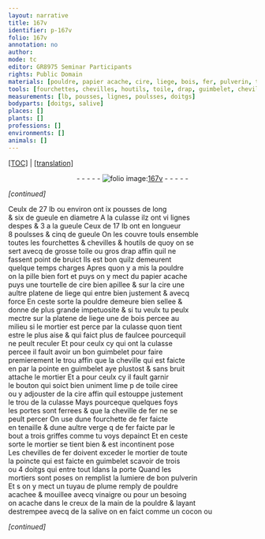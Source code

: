 ```yaml
---
layout: narrative
title: 167v
identifier: p-167v
folio: 167v
annotation: no
author:
mode: tc
editor: GR8975 Seminar Participants
rights: Public Domain
materials: [pouldre, papier acache, cire, liege, bois, fer, pulverin, tuyau de plume, vinaigre, salive]
tools: [fourchettes, chevilles, houtils, toile, drap, guimbelet, cheville, toile ciree, cheville de fer, fourchette de fer faicte en tenaille, verge q de fer faicte par le bout a trois griffes, chevilles de fer]
measurements: [lb, pousses, lignes, poulsses, doitgs]
bodyparts: [doitgs, salive]
places: []
plants: []
professions: []
environments: []
animals: []
---
```


 <p><a href="{{ site.baseurl }}/diplomatic/">[TOC]</a> | <a href="{{ site.baseurl }}/texts/p-167v_tl/" target="_blank">[translation]</a></p><div class="folio" align="center">- - - - - <a href="http://gallica.bnf.fr/ark:/12148/btv1b10500001g/f340.image" target="_blank"><img src="https://cu-mkp.github.io/2017-workshop-edition/assets/photo-icon.png" alt="folio image: " style="display:inline-block; margin-bottom:-3px;"/>167v</a> - - - - - </div>  
 
*[continued]*
  
Ceulx de 27 <span class="ms">lb</span> ou environ ont ix <span class="ms">pousses</span> de long<br/> & six de gueule en diametre A la culasse ilz ont vi <span class="ms">lignes</span><br/> despes & 3 a la gueule Ceux de 17 <span class="ms">lb</span> ont en longueur<br/> 8 <span class="ms">poulsses</span> & cinq de gueule On les couvre touls ensemble<br/> toutes les <span class="tl">fourchettes</span> & <span class="tl">chevilles</span> & <span class="tl">houtils</span> de quoy on se<br/> sert avecq de grosse <span class="tl">toile</span> ou gros <span class="tl">drap</span> affin quil ne<br/> fassent point de bruict Il<span class="del">s</span> est bon quilz demeurent<br/> quelque temps charges Apres quon y a mis la <span class="m">pouldre</span><br/> on la pille bien fort et puys on y mect du <span class="m">papier acache</span><br/> puys une tourtelle de <span class="m">cire</span> bien apillee & sur la <span class="m">cire</span> une<br/> aultre platene de <span class="m">liege</span> qui entre bien justement & avecq<br/> force En ceste sorte la <span class="m">pouldre</span> demeure bien sellee &<br/> donne de plus grande impetuosite & si tu veulx tu peulx<br/> mectre sur la platene de <span class="m">liege</span> une de <span class="m">bois</span> percee au<br/> milieu si le mortier est perce par la culasse quon tient<br/> estre le plus aise & qui faict plus de faulcee pourcequil<br/> ne peult reculer Et pour ceulx cy qui ont la culasse<br/> percee il fault avoir un bon <span class="tl">guimbelet</span> pour faire<br/> premierem<span class="exp">ent</span> le trou affin que la <span class="tl">cheville</span> qui est faicte<br/> <span class="del">en</span> par la pointe en <span class="tl">guimbelet</span> aye plustost & sans bruit<br/> attache le mortier Et <span class="del">a</span> pour ceulx cy il fault garnir<br/> le bouton qui soict bien uniment lime <span class="del">p</span> de <span class="tl">toile ciree</span><br/> ou y adjouster de la <span class="m">cire</span> affin quil estouppe justem<span class="exp">ent</span><br/> le trou de la culasse Mays pourceque quelques foys<br/> les portes sont ferrees & que la <span class="tl">cheville de <span class="m">fer</span></span> ne se<br/> peult percer On use dune <span class="tl">fourchette de <span class="m">fer</span> faicte<br/> en tenaille</span> & dune aultre <span class="tl">verge <span class="del">q</span> de <span class="m">fer</span> faicte par le<br/> bout a trois griffes</span> co<span class="exp">mm</span>e tu voys depainct Et en ceste<br/> sorte le mortier se tient bien & est incontinent pose<br/> Les <span class="tl">chevilles de <span class="m">fer</span></span> doivent exceder le mortier de toute<br/> la poincte qui est faicte en <span class="tl">guimbelet</span> scavoir de trois<br/> ou 4 <span class="bp"><span class="ms">doitgs</span></span> qui entre tout <span class="del">l</span>dans la porte Quand les<br/> mortiers sont poses on remplist la lumiere de bon <span class="m">pulverin</span><br/> Et <span class="del">s</span> on y mect un <span class="m">tuyau de plume</span> remply de <span class="m">pouldre</span><br/> acachee & mouillee avecq <span class="m">vinaigre</span> ou pour un besoing<br/> on acache dans le creux de la main de la <span class="m">pouldre</span> & laya<span class="exp">n</span>t<br/> destrempee avecq de la <span class="bp"><span class="m">salive</span></span> on en faict co<span class="exp">mm</span>e un cocon ou
 
*[continued]*
 
 